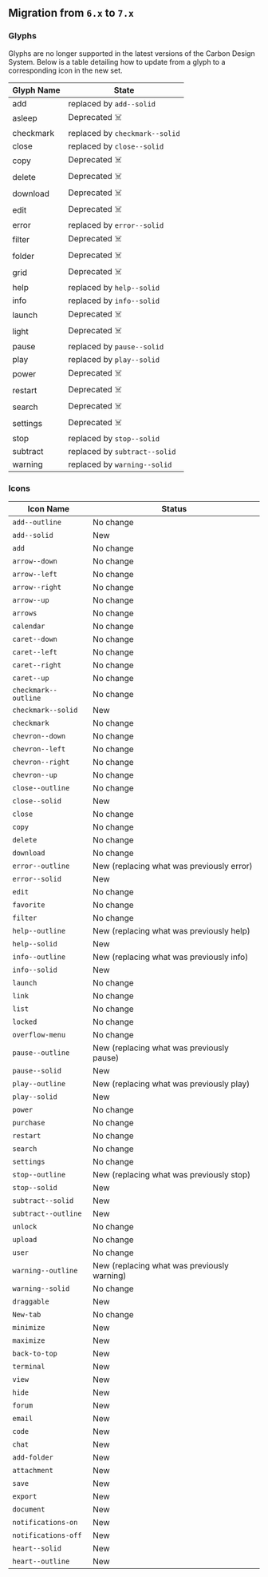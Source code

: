## Migration from `6.x` to `7.x`

### Glyphs

Glyphs are no longer supported in the latest versions of the Carbon Design System. Below is a table detailing how to update from a glyph to a corresponding icon in the new set.

| Glyph Name | State                          |
| ---------- | ------------------------------ |
| add        | replaced by `add--solid`       |
| asleep     | Deprecated ☠️                  |
| checkmark  | replaced by `checkmark--solid` |
| close      | replaced by `close--solid`     |
| copy       | Deprecated ☠️                  |
| delete     | Deprecated ☠️                  |
| download   | Deprecated ☠️                  |
| edit       | Deprecated ☠️                  |
| error      | replaced by `error--solid`     |
| filter     | Deprecated ☠️                  |
| folder     | Deprecated ☠️                  |
| grid       | Deprecated ☠️                  |
| help       | replaced by `help--solid`      |
| info       | replaced by `info--solid`      |
| launch     | Deprecated ☠️                  |
| light      | Deprecated ☠️                  |
| pause      | replaced by `pause--solid`     |
| play       | replaced by `play--solid`      |
| power      | Deprecated ☠️                  |
| restart    | Deprecated ☠️                  |
| search     | Deprecated ☠️                  |
| settings   | Deprecated ☠️                  |
| stop       | replaced by `stop--solid`      |
| subtract   | replaced by `subtract--solid`  |
| warning    | replaced by `warning--solid`   |

### Icons

| Icon Name            | Status                                      |
| -------------------- | ------------------------------------------- |
| `add--outline`       | No change                                   |
| `add--solid`         | New                                         |
| `add`                | No change                                   |
| `arrow--down`        | No change                                   |
| `arrow--left`        | No change                                   |
| `arrow--right`       | No change                                   |
| `arrow--up`          | No change                                   |
| `arrows`             | No change                                   |
| `calendar`           | No change                                   |
| `caret--down`        | No change                                   |
| `caret--left`        | No change                                   |
| `caret--right`       | No change                                   |
| `caret--up`          | No change                                   |
| `checkmark--outline` | No change                                   |
| `checkmark--solid`   | New                                         |
| `checkmark`          | No change                                   |
| `chevron--down`      | No change                                   |
| `chevron--left`      | No change                                   |
| `chevron--right`     | No change                                   |
| `chevron--up`        | No change                                   |
| `close--outline`     | No change                                   |
| `close--solid`       | New                                         |
| `close`              | No change                                   |
| `copy`               | No change                                   |
| `delete`             | No change                                   |
| `download`           | No change                                   |
| `error--outline`     | New (replacing what was previously error)   |
| `error--solid`       | New                                         |
| `edit`               | No change                                   |
| `favorite`           | No change                                   |
| `filter`             | No change                                   |
| `help--outline`      | New (replacing what was previously help)    |
| `help--solid`        | New                                         |
| `info--outline`      | New (replacing what was previously info)    |
| `info--solid`        | New                                         |
| `launch`             | No change                                   |
| `link`               | No change                                   |
| `list`               | No change                                   |
| `locked`             | No change                                   |
| `overflow-menu`      | No change                                   |
| `pause--outline`     | New (replacing what was previously pause)   |
| `pause--solid`       | New                                         |
| `play--outline`      | New (replacing what was previously play)    |
| `play--solid`        | New                                         |
| `power`              | No change                                   |
| `purchase`           | No change                                   |
| `restart`            | No change                                   |
| `search`             | No change                                   |
| `settings`           | No change                                   |
| `stop--outline`      | New (replacing what was previously stop)    |
| `stop--solid`        | New                                         |
| `subtract--solid`    | New                                         |
| `subtract--outline`  | New                                         |
| `unlock`             | No change                                   |
| `upload`             | No change                                   |
| `user`               | No change                                   |
| `warning--outline`   | New (replacing what was previously warning) |
| `warning--solid`     | No change                                   |
| `draggable`          | New                                         |
| `New-tab`            | No change                                   |
| `minimize`           | New                                         |
| `maximize`           | New                                         |
| `back-to-top`        | New                                         |
| `terminal`           | New                                         |
| `view`               | New                                         |
| `hide`               | New                                         |
| `forum`              | New                                         |
| `email`              | New                                         |
| `code`               | New                                         |
| `chat`               | New                                         |
| `add-folder`         | New                                         |
| `attachment`         | New                                         |
| `save`               | New                                         |
| `export`             | New                                         |
| `document`           | New                                         |
| `notifications-on`   | New                                         |
| `notifications-off`  | New                                         |
| `heart--solid`       | New                                         |
| `heart--outline`     | New                                         |
